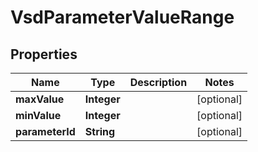 
# VsdParameterValueRange

## Properties
Name | Type | Description | Notes
------------ | ------------- | ------------- | -------------
**maxValue** | **Integer** |  |  [optional]
**minValue** | **Integer** |  |  [optional]
**parameterId** | **String** |  |  [optional]



